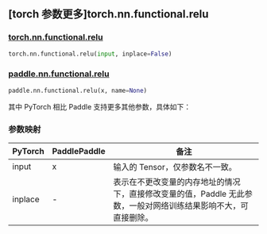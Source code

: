 ## [torch 参数更多]torch.nn.functional.relu

### [torch.nn.functional.relu](https://pytorch.org/docs/stable/generated/torch.nn.functional.relu.html#torch.nn.functional.relu)

```python
torch.nn.functional.relu(input, inplace=False)
```

### [paddle.nn.functional.relu](https://www.paddlepaddle.org.cn/documentation/docs/zh/api/paddle/nn/functional/relu_cn.html)

```python
paddle.nn.functional.relu(x, name=None)
```

其中 PyTorch 相比 Paddle 支持更多其他参数，具体如下：

### 参数映射

| PyTorch | PaddlePaddle | 备注                                                                                                            |
| ------- | ------------ | --------------------------------------------------------------------------------------------------------------- |
| input   | x            | 输入的 Tensor，仅参数名不一致。                                                                                 |
| inplace | -            | 表示在不更改变量的内存地址的情况下，直接修改变量的值，Paddle 无此参数，一般对网络训练结果影响不大，可直接删除。 |
